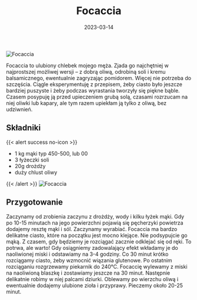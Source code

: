 ﻿---
title: "Focaccia"
date: 2023-03-14
gallery:
- /img/Focaccia/Focaccia-1.JPG
- /img/Focaccia/Focaccia-2.JPG
- /img/Focaccia/Focaccia-3.JPG
- /img/Focaccia/Focaccia-4.JPG
- /img/Focaccia/Focaccia-5.JPG
categories:
- pieczywo
tags:
- chleb
- kuchnia włoska
- mąka pszenna
- wegańskie
thumbnailImagePosition: "top"
---
![Focaccia](/img/Focaccia/Focaccia-2.JPG)

Focaccia to ulubiony chlebek mojego męża. Zjada go najchętniej w najprostszej możliwej wersji – z dobrą oliwą, odrobiną soli i kremu balsamicznego, ewentualnie zagryzając pomidorem. Więcej nie potrzeba do szczęścia. Ciągle eksperymentuję z przepisem, żeby ciasto było jeszcze bardziej puszyste i żeby podczas wyrastania tworzyły się piękne bąble. Czasem posypuję ją przed upieczeniem grubą solą, czasami rozrzucam na niej oliwki lub kapary, ale tym razem upiekłam ją tylko z oliwą, bez udziwnień. 
<!--more-->

## Składniki
{{< alert success no-icon >}}
- 1 kg mąki typ 450-500, lub 00
- 3 łyżeczki soli
- 20g drożdży
- duży chlust oliwy

{{< /alert >}}
![Focaccia](/img/Focaccia/Focaccia-2.JPG)
## Przygotowanie
Zaczynamy od zrobienia zaczynu z drożdży, wody i kilku łyżek mąki. Gdy po 10-15 minutach na jego powierzchni pojawią się pęcherzyki powietrza dodajemy resztę mąki i sól. Zaczynamy wyrabiać. Focaccia ma bardzo delikatne ciasto, które na początku jest mocno klejące. Nie podsypujcie go mąką. Z czasem, gdy będziemy je rozciągać zacznie odklejać się od ręki. To potrwa, ale warto! Gdy osiągniemy zadowalający efekt wkładamy je do naoliwionej miski i odstawiamy na 3-4 godziny. Co 30 minut krótko rozciągamy ciasto, żeby wzmocnić wiązania glutenowe. Po ostatnim rozciąganiu rozgrzewamy piekarnik do 240°C. Focaccię wylewamy z miski na naoliwioną blaszkę i zostawiamy jeszcze na 30 minut. Następnie delikatnie robimy w niej palcami dziurki. Oblewamy po wierzchu oliwą i ewentualnie dodajemy ulubione zioła i przyprawy. Pieczemy około 20-25 minut.
